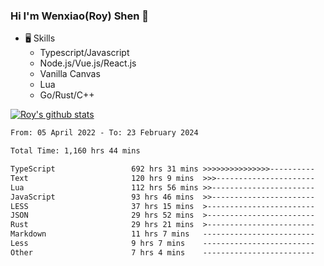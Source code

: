 ### Hi I'm Wenxiao(Roy) Shen 👋
- 🖥 Skills
  - Typescript/Javascript
  - Node.js/Vue.js/React.js
  - Vanilla Canvas
  - Lua
  - Go/Rust/C++

[![Roy's github stats](https://github-readme-stats.vercel.app/api?username=RoyShen12&show_icons=true&theme=radical&hide=prs,contribs)](https://github.com/anuraghazra/github-readme-stats)
<!--START_SECTION:waka-->

```txt
From: 05 April 2022 - To: 23 February 2024

Total Time: 1,160 hrs 44 mins

TypeScript                 692 hrs 31 mins >>>>>>>>>>>>>>>----------   59.30 %
Text                       120 hrs 9 mins  >>>----------------------   10.29 %
Lua                        112 hrs 56 mins >>-----------------------   09.67 %
JavaScript                 93 hrs 46 mins  >>-----------------------   08.03 %
LESS                       37 hrs 15 mins  >------------------------   03.19 %
JSON                       29 hrs 52 mins  >------------------------   02.56 %
Rust                       29 hrs 21 mins  >------------------------   02.51 %
Markdown                   11 hrs 7 mins   -------------------------   00.95 %
Less                       9 hrs 7 mins    -------------------------   00.78 %
Other                      7 hrs 4 mins    -------------------------   00.61 %
```

<!--END_SECTION:waka-->
